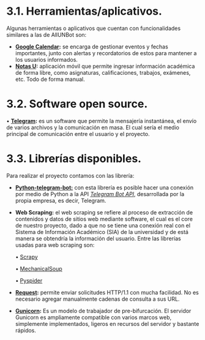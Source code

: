 # 3.1. Herramientas/aplicativos.
Algunas herramientas o aplicativos que cuentan con funcionalidades similares a las de AllUNBot son:
* **[Google Calendar](https://play.google.com/store/apps/details?id=com.google.android.calendar&hl=es&gl=US):** se encarga de gestionar eventos y fechas importantes, junto con alertas y recordatorios de estos para mantener a los usuarios informados.
* **[Notas U](https://play.google.com/store/apps/details?id=com.notasu&hl=es_CO&gl=US):** aplicación móvil que permite ingresar información académica de forma libre, como asignaturas, calificaciones, trabajos, exámenes, etc. Todo de forma manual.

# 3.2. Software open source.

• **[Telegram](https://telegram.org/):** es un software que permite la mensajería instantánea, el envío de varios archivos y la comunicación en masa. El cual sería el medio principal de comunicación entre el usuario y el proyecto.

# 3.3. Librerías disponibles.
Para realizar el proyecto contamos con las librería: 

* [**Python-telegram-bot:**](https://github.com/python-telegram-bot/python-telegram-bot) con esta librería es posible hacer una conexión por medio de Python a la API [*Telegram Bot API*](https://core.telegram.org/bots/api), desarrollada por la propia empresa, es decir, Telegram.

* **Web Scraping:** el web scraping se refiere al proceso de extracción de contenidos y datos de sitios web mediante software, el cual es el core de nuestro proyecto, dado a que no se tiene una conexión real con el Sistema de Información Académico (SIA) de la universidad y de está manera se obtendría la información del usuario. Entre las librerías usadas para web scraping son:

    • [Scrapy](https://pypi.org/project/Scrapy/)

    • [MechanicalSoup](https://mechanicalsoup.readthedocs.io/en/stable/)

    • [Pyspider](https://docs.pyspider.org/en/latest/)

* **[Request](https://pypi.org/project/requests/):** permite enviar solicitudes HTTP/1.1 con mucha facilidad. No es necesario agregar manualmente cadenas de consulta a sus URL.

* **[Gunicorn](https://gunicorn.org/):** Es un modelo de trabajador de pre-bifurcación. El servidor Gunicorn es ampliamente compatible con varios marcos web, simplemente implementados, ligeros en recursos del servidor y bastante rápidos.
